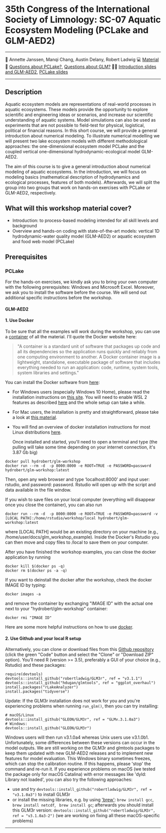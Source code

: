 # 35th Congress of the International Society of Limnology: SC-07 Aquatic Ecosystem Modeling (PCLake and GLM-AED2)

-----

:busts_in_silhouette: Annette Janssen, Manqi Chang, Austin Delany, Robert Ladwig
:computer: [Material](https://github.com/robertladwig/SIL21_SC07)  
:email: [Questions about PCLake?](mailto:annette.janssen@wur.nl), [Questions about GLM?](mailto:rladwig2@wisc.edu)
:teacher: [Introduction slides and GLM-AED2](https://docs.google.com/presentation/d/1zqoOMVjak10cjrNXVYTRbMz5clcjO13f2dh_fM475v8/edit?usp=sharing), [PCLake slides](https://docs.google.com/presentation/d/1L7YfoevXEjjw8QKtXZt4gzbZLOtHOVj21FuAwA_gEf8/edit?usp=sharing)

-----

## Description

Aquatic ecosystem models are representations of real-world processes in aquatic ecosystems. These models provide the opportunity to explore scientific and engineering ideas or scenarios, and increase our scientific understanding of aquatic systems. Model simulations can also be used as experiments that are not possible to field-test for physical, logistical, political or financial reasons.
In this short course, we will provide a general introduction about numerical modeling. To illustrate numerical modelling we will present two lake ecosystem models with different methodological approaches: the one-dimensional ecosystem model PCLake and the coupled vertical one-dimensional hydrodynamic-ecological model GLM-AED2.

The aim of this course is to give a general introduction about numerical modeling of aquatic ecosystems. In the introduction, we will focus on modeling basics (mathematical description of hydrodynamics and ecological processes, features of both models). Afterwards, we will split the group into two groups that work on hands-on exercises with PCLake or GLM-AED2, respectively.

## What will this workshop material cover?
  - Introduction: to process-based modeling intended for all skill levels and background
  - Overview and hands-on coding with state-of-the-art models: vertical 1D hydrodynamic-water quality model (GLM-AED2) or aquatic ecosystem and food web model (PCLake)

## Prerequisites

### PCLake
For the hands-on exercises, we kindly ask you to bring your own computer with the following prerequisites: Windows and Microsoft Excel. Moreover, we ask you to install the software before the course. We will send out additional specific instructions before the workshop.

#### GLM-AED2

#### 1. Use Docker
   To be sure that all the examples will *work* during the workshop, you can use a [container](https://hub.docker.com/r/hydrobert/glm-workshop) of all the material. I'll quote the Docker website here:

   > "A container is a standard unit of software that packages up code and all its dependencies so the application runs quickly and reliably from one computing environment to another. A Docker container image is a lightweight, standalone, executable package of software that includes everything needed to run an application: code, runtime, system tools, system libraries and settings."

   You can install the Docker software from [here](https://docs.docker.com/get-docker/):

   - For Windows users (especially Windows 10 Home), please read the installation instructions on [this site](https://docs.docker.com/docker-for-windows/install-windows-home/). You will need to enable WSL 2 features as described [here](https://docs.microsoft.com/en-us/windows/wsl/install-win10) and the whole setup can take a while.
   - For Mac users, the installation is pretty and straightforward, please take a look at [this material](https://docs.docker.com/docker-for-mac/install/).
   - You will find an overview of docker installation instructions for most Linux distributions [here](https://docs.docker.com/engine/install/).

     Once installed and started, you'll need to open a terminal and type (the pulling will take some time depending on your internet connection, it's 3.87 Gb big)


    docker pull hydrobert/glm-workshop
    docker run --rm -d  -p 8000:8000 -e ROOT=TRUE -e PASSWORD=password hydrobert/glm-workshop:latest


   Then, open any web browser and type ‘localhost:8000’ and input user: rstudio, and password: password. Rstudio will open up with the script and data available in the file window.

  If you wish to save files on your local computer (everything will disappear once you close the container), you can also run


    docker run --rm -d  -p 8000:8000 -e ROOT=TRUE -e PASSWORD=password -v [LOCAL PATH]:/home/rstudio/workshop/local hydrobert/glm-workshop:latest


   where [LOCAL PATH] would be an existing directory on your machine (e.g., /home/user/docs/glm_workshop_example). Inside the Docker's Rstudio you can then move and copy files to /local to save them on your computer.

   After you have finished the workshop examples, you can close the docker application by running


    docker kill $(docker ps -q)
    docker rm $(docker ps -a -q)


   If you want to deinstall the docker after the workshop, check the docker IMAGE ID by typing:


    docker images -a


   and remove the container by exchanging "IMAGE ID" with the actual one next to your "hydrobert/glm-workshop" container:


    docker rmi "IMAGE ID"

  Here are some more helpful instructions on how to use [docker](https://docs.google.com/document/d/1uxw5aa1gsMpvCBpsGZlaQOkBELR1MJmBQzu4vEKYBoY/edit?usp=sharing).

#### 2. Use Github and your local R setup
   Alternatively, you can clone or download files from this [Github repository](https://github.com/robertladwig/GLM_workshop) (click the green "Code" button and select the "Clone" or "Download ZIP" option).
  You’ll need R (version >= 3.5), preferably a GUI of your choice (e.g., Rstudio) and these packages:
  ```
  require(devtools)
  devtools::install_github("robertladwig/GLM3r", ref = "v3.1.1")
  devtools::install_github("hdugan/glmtools", ref = "ggplot_overhaul")
  install.packages("rLakeAnalyzer")
  install.packages("tidyverse")
  ```
Update: If the GLM3r installation does not work for you and you're experiencing problems when running ```run_glm()```, then you can try installing:

  ```
  # macOS/Linux
  devtools::install_github("GLEON/GLM3r", ref = "GLMv.3.1.0a3")
  # Windows:
  devtools::install_github("GLEON/GLM3r")
  ```

Windows users will then run v3.1.0a4 whereas Unix users use v3.1.0b1. Unfortunately, some differences between these versions can occur in the model outputs. We are still working on the GLM3r and glmtools packages to keep them updated with new GLM-AED2 releases and to implement new features for model evaluation. This Windows binary sometimes freezes, which can stop the calibration routine. If this happens, please 'stop' the command and re-run it. If you experience problems on macOS (we tested the package only for macOS Catalina) with error messages like 'dyld: Library not loaded', you can also try the following approaches:

   - use and try ``` devtools::install_github("robertladwig/GLM3r", ref = "v3.1.0a3") ``` to install GLM3r
   - or install the missing libraries, e.g. by using ['brew'](https://brew.sh): ``` brew install gcc ```, ``` brew install netcdf```, ``` brew install gc```; afterwards you should install this GLM3r version: ```devtools::install_github("robertladwig/GLM3r", ref = "v3.1.0a3-2")``` (we are working on fixing all these macOS-specific problems)

-----
